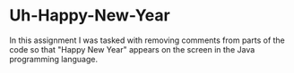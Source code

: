 # Uh-Happy-New-Year
In this assignment I was tasked with removing comments from parts of the code so that "Happy New Year" appears on the screen in the Java programming language.
